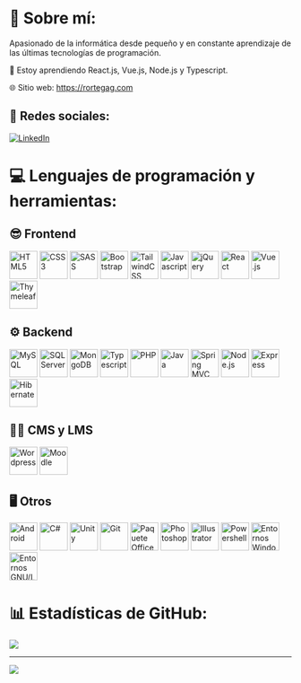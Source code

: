 # 💫 Sobre mí:
Apasionado de la informática desde pequeño y en constante aprendizaje de las últimas tecnologías de programación.

🌱 Estoy aprendiendo React.js, Vue.js, Node.js y Typescript.

🌐 Sitio web: https://rortegag.com

## 👨 Redes sociales:
[![LinkedIn](https://img.shields.io/badge/LinkedIn-%230077B5.svg?logo=linkedin&logoColor=white)](https://linkedin.com/in/raul-ortega-gallego)

# 💻 Lenguajes de programación y herramientas:

## 😎 Frontend
<div>
  <img src='https://rortegag.com/assets/img/icons/html5-logo.svg' title="HTML5" alt="HTML5" width="50" height="50"/>
  <img src='https://rortegag.com/assets/img/icons/css3-logo.svg' title="CSS3" alt="CSS3" width="50" height="50"/>
  <img src='https://rortegag.com/assets/img/icons/sass-logo.svg' title="SASS" alt="SASS" width="50" height="50"/>
  <img src='https://rortegag.com/assets/img/icons/bootstrap-logo.svg' title="Bootstrap" alt="Bootstrap" width="50" height="50"/>
  <img src='https://rortegag.com/assets/img/icons/tailwindcss-logo.svg' title="TailwindCSS" alt="TailwindCSS" width="50" height="50"/>
  <img src='https://rortegag.com/assets/img/icons/javascript-logo.svg' title="Javascript" alt="Javascript" width="50" height="50"/>
  <img src='https://rortegag.com/assets/img/icons/jquery-logo.svg' title="jQuery" alt="jQuery" width="50" height="50"/>
  <img src='https://rortegag.com/assets/img/icons/react-logo.svg' title="React" alt="React" width="50" height="50"/>
  <img src='https://rortegag.com/assets/img/icons/vuejs-logo.svg' title="Vue.js" alt="Vue.js" width="50" height="50"/>
  <img src='https://rortegag.com/assets/img/icons/thymeleaf-logo.svg' title="Thymeleaf" alt="Thymeleaf" width="50" height="50"/>
</div>

## ⚙️ Backend
<div>
  <img src='https://rortegag.com/assets/img/icons/mysql-logo.svg' title="MySQL" alt="MySQL" width="50" height="50"/>
  <img src='https://rortegag.com/assets/img/icons/sql-server-logo.svg' title="SQL Server" alt="SQL Server" width="50" height="50"/>
  <img src='https://rortegag.com/assets/img/icons/mongodb-logo.svg' title="MongoDB" alt="MongoDB" width="50" height="50"/>
  <img src='https://rortegag.com/assets/img/icons/typescript-logo.svg' title="Typescript" alt="Typescript" width="50" height="50"/>
  <img src='https://rortegag.com/assets/img/icons/php-logo.svg' title="PHP" alt="PHP" width="50" height="50"/>
  <img src='https://rortegag.com/assets/img/icons/java-logo.svg' title="Java" alt="Java" width="50" height="50"/>
  <img src='https://rortegag.com/assets/img/icons/spring-logo.svg' title="Spring MVC" alt="Spring MVC" width="50" height="50"/>
  <img src='https://rortegag.com/assets/img/icons/nodejs-logo.svg' title="Node.js" alt="Node.js" width="50" height="50"/>
  <img src='https://rortegag.com/assets/img/icons/express-logo.svg' title="Express" alt="Express" width="50" height="50"/>
  <img src='https://rortegag.com/assets/img/icons/hibernate-logo.svg' title="Hibernate" alt="Hibernate" width="50" height="50"/>
</div>

## 🧑‍🏫 CMS y LMS
<div>
  <img src='https://rortegag.com/assets/img/icons/wordpress-logo.svg' title="Wordpress" alt="Wordpress" width="50" height="50"/>
  <img src='https://rortegag.com/assets/img/icons/moodle-logo.svg' title="Moodle" alt="Moodle" width="50" height="50"/>
</div>

## 🖥️ Otros
<div>
  <img src='https://rortegag.com/assets/img/icons/android-logo.svg' title="Android" alt="Android" width="50" height="50"/>
  <img src='https://rortegag.com/assets/img/icons/csharp-logo.svg' title="C#" alt="C#" width="50" height="50"/>
  <img src='https://rortegag.com/assets/img/icons/unity-logo.svg' title="Unity" alt="Unity" width="50" height="50"/>
  <img src='https://rortegag.com/assets/img/icons/git-logo.svg' title="Git" alt="Git" width="50" height="50"/>
  <img src='https://rortegag.com/assets/img/icons/office-logo.svg' title="Paquete Office" alt="Paquete Office" width="50" height="50"/>
  <img src='https://rortegag.com/assets/img/icons/photoshop-logo.svg' title="Photoshop" alt="Photoshop" width="50" height="50"/>
  <img src='https://rortegag.com/assets/img/icons/illustrator-logo.svg' title="Illustrator" alt="Illustrator" width="50" height="50"/>
  <img src='https://rortegag.com/assets/img/icons/powershell-logo.svg' title="Powershell" alt="Powershell" width="50" height="50"/>
  <img src='https://rortegag.com/assets/img/icons/windows-logo.svg' title="Entornos Windows" alt="Entornos Windows" width="50" height="50"/>
  <img src='https://rortegag.com/assets/img/icons/gnu-linux-logo.svg' title="Entornos GNU/Linux" alt="Entornos GNU/Linux" width="50" height="50"/>
</div>

# 📊 Estadísticas de GitHub:
![](https://github-readme-streak-stats.herokuapp.com/?user=rortegagdotcom&theme=midnight-purple&hide_border=true)<br/>

---
[![](https://visitcount.itsvg.in/api?id=rortegagdotcom&icon=5&color=12)](https://visitcount.itsvg.in)
